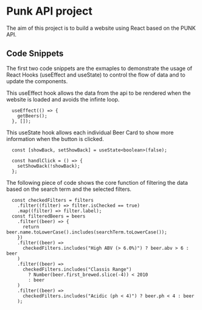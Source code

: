 # Punk API project

The aim of this project is to build a website using React based on the PUNK API.

## Code Snippets

The first two code snippets are the exmaples to demonstrate the usage of React Hooks (useEffect and useState) to control the flow of data and to update the components.

This useEffect hook allows the data from the api to be rendered when the website is loaded and avoids the infinte loop.

```
  useEffect(() => {
    getBeers();
  }, []);
```

This useState hook allows each individual Beer Card to show more information when the button is clicked.

```
  const [showBack, setShowBack] = useState<boolean>(false);

  const handlClick = () => {
    setShowBack(!showBack);
  };
```

The following piece of code shows the core function of filtering the data based on the search term and the selected filters.

```
  const checkedFilters = filters
    .filter((filter) => filter.isChecked == true)
    .map((filter) => filter.label);
  const filteredBeers = beers
    .filter((beer) => {
      return beer.name.toLowerCase().includes(searchTerm.toLowerCase());
    })
    .filter((beer) =>
      checkedFilters.includes("High ABV (> 6.0%)") ? beer.abv > 6 : beer
    )
    .filter((beer) =>
      checkedFilters.includes("Classis Range")
        ? Number(beer.first_brewed.slice(-4)) < 2010
        : beer
    )
    .filter((beer) =>
      checkedFilters.includes("Acidic (ph < 4)") ? beer.ph < 4 : beer
    );
```
